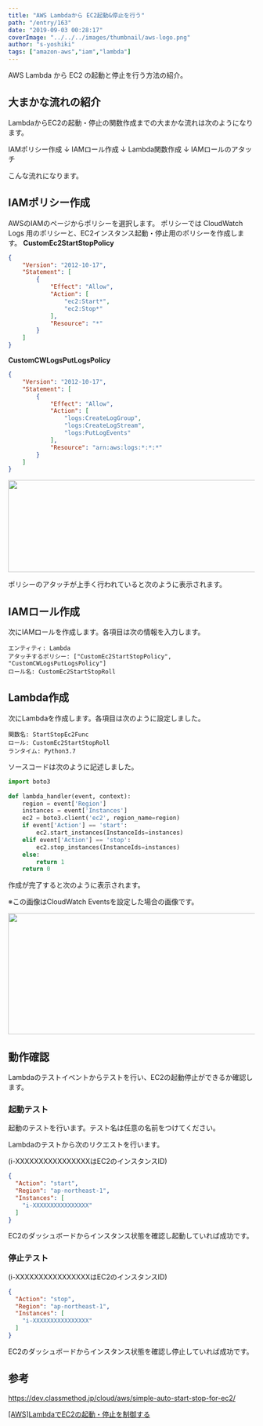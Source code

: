 ```yaml
---
title: "AWS Lambdaから EC2起動&停止を行う"
path: "/entry/163"
date: "2019-09-03 00:28:17"
coverImage: "../../../images/thumbnail/aws-logo.png"
author: "s-yoshiki"
tags: ["amazon-aws","iam","lambda"]
---
```

AWS Lambda から EC2 の起動と停止を行う方法の紹介。

## 大まかな流れの紹介

LambdaからEC2の起動・停止の関数作成までの大まかな流れは次のようになります。

IAMポリシー作成
↓
IAMロール作成
↓
Lambda関数作成
↓
IAMロールのアタッチ

こんな流れになります。

## IAMポリシー作成

AWSのIAMのページからポリシーを選択します。
ポリシーでは CloudWatch Logs 用のポリシーと、EC2インスタンス起動・停止用のポリシーを作成します。
**CustomEc2StartStopPolicy**

```json
{
    "Version": "2012-10-17",
    "Statement": [
        {
            "Effect": "Allow",
            "Action": [
                "ec2:Start*",
                "ec2:Stop*"
            ],
            "Resource": "*"
        }
    ]
}
```

**CustomCWLogsPutLogsPolicy**

```json
{
    "Version": "2012-10-17",
    "Statement": [
        {
            "Effect": "Allow",
            "Action": [
                "logs:CreateLogGroup",
                "logs:CreateLogStream",
                "logs:PutLogEvents"
            ],
            "Resource": "arn:aws:logs:*:*:*"
        }
    ]
}
```

<img class="alignnone size-full wp-image-1499" src="https://tech-blog.s-yoshiki.com/wp-content/uploads/2019/09/20190903001100-e1567437591700.png" alt="" width="800" height="188">

ポリシーのアタッチが上手く行われていると次のように表示されます。

## IAMロール作成

次にIAMロールを作成します。各項目は次の情報を入力します。

```
エンティティ: Lambda
アタッチするポリシー: ["CustomEc2StartStopPolicy", "CustomCWLogsPutLogsPolicy"]
ロール名: CustomEc2StartStopRoll
```

## Lambda作成

次にLambdaを作成します。各項目は次のように設定しました。

```
関数名: StartStopEc2Func
ロール: CustomEc2StartStopRoll
ランタイム: Python3.7

```

ソースコードは次のように記述しました。

```py
import boto3
 
def lambda_handler(event, context):
    region = event['Region']
    instances = event['Instances']
    ec2 = boto3.client('ec2', region_name=region)
    if event['Action'] == 'start':
        ec2.start_instances(InstanceIds=instances)
    elif event['Action'] == 'stop':
        ec2.stop_instances(InstanceIds=instances)
    else:
        return 1
    return 0
```

作成が完了すると次のように表示されます。

※この画像はCloudWatch Eventsを設定した場合の画像です。

<img class="alignnone size-full wp-image-1500" src="https://tech-blog.s-yoshiki.com/wp-content/uploads/2019/09/20190903002100-e1567437714586.png" alt="" width="800" height="247">

## 動作確認

Lambdaのテストイベントからテストを行い、EC2の起動停止ができるか確認します。

### 起動テスト

起動のテストを行います。テスト名は任意の名前をつけてください。

Lambdaのテストから次のリクエストを行います。

(i-XXXXXXXXXXXXXXXXはEC2のインスタンスID)

```json
{
  "Action": "start",
  "Region": "ap-northeast-1",
  "Instances": [
    "i-XXXXXXXXXXXXXXXX"
  ]
}
```

EC2のダッシュボードからインスタンス状態を確認し起動していれば成功です。

### 停止テスト

(i-XXXXXXXXXXXXXXXXはEC2のインスタンスID)

```json
{
  "Action": "stop",
  "Region": "ap-northeast-1",
  "Instances": [
    "i-XXXXXXXXXXXXXXXX"
  ]
}
```

EC2のダッシュボードからインスタンス状態を確認し停止していれば成功です。

## 参考

<a href="https://dev.classmethod.jp/cloud/aws/simple-auto-start-stop-for-ec2/">https://dev.classmethod.jp/cloud/aws/simple-auto-start-stop-for-ec2/</a>

<a href="https://www.simpline.co.jp/tech_ty/awslambda%E3%81%A7ec2%E3%81%AE%E8%B5%B7%E5%8B%95%E3%83%BB%E5%81%9C%E6%AD%A2%E3%82%92%E5%88%B6%E5%BE%A1%E3%81%99%E3%82%8B/">[AWS]LambdaでEC2の起動・停止を制御する</a>
